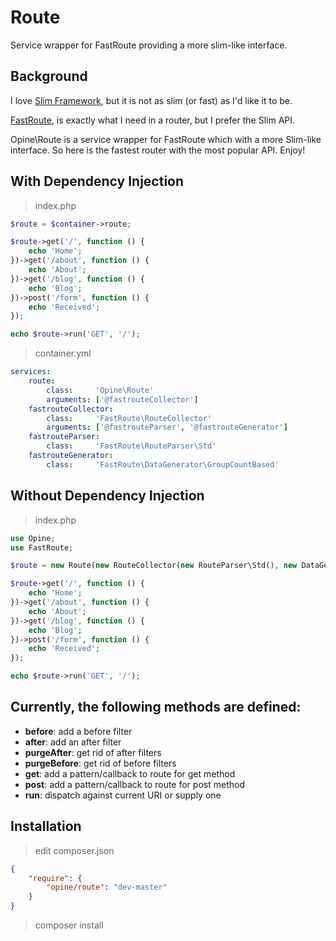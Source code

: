 Route
=====

Service wrapper for FastRoute providing a more slim-like interface.

## Background

I love [Slim Framework](http://www.slimframework.com), but it is not as slim (or fast) as I'd like it to be.

[FastRoute](https://github.com/nikic/FastRoute), is exactly what I need in a router, but I prefer the Slim API.

Opine\Route is a service wrapper for FastRoute which with a more Slim-like interface.  So here is the fastest router with the most popular API.  Enjoy!

## With Dependency Injection
> index.php

```php
$route = $container->route;

$route->get('/', function () {
    echo 'Home';
})->get('/about', function () {
    echo 'About';
})->get('/blog', function () {
    echo 'Blog';
})->post('/form', function () {
    echo 'Received';
});

echo $route->run('GET', '/');
```

> container.yml

```yaml
services:
    route:
        class:     'Opine\Route'
        arguments: ['@fastrouteCollector']
    fastrouteCollector:
        class:     'FastRoute\RouteCollector'
        arguments: ['@fastrouteParser', '@fastrouteGenerator']
    fastrouteParser:
        class:     'FastRoute\RouteParser\Std'
    fastrouteGenerator:
        class:     'FastRoute\DataGenerator\GroupCountBased'
```

## Without Dependency Injection
> index.php

```php
use Opine;
use FastRoute;

$route = new Route(new RouteCollector(new RouteParser\Std(), new DataGenerator\GroupCountBased()));

$route->get('/', function () {
    echo 'Home';
})->get('/about', function () {
    echo 'About';
})->get('/blog', function () {
    echo 'Blog';
})->post('/form', function () {
    echo 'Received';
});

echo $route->run('GET', '/');
```

## Currently, the following methods are defined:
- **before**: add a before filter
- **after**: add an after filter
- **purgeAfter**: get rid of after filters
- **purgeBefore**: get rid of before filters
- **get**: add a pattern/callback to route for get method
- **post**: add a pattern/callback to route for post method
- **run**: dispatch against current URI or supply one

## Installation
> edit composer.json

```json
{
    "require": {
        "opine/route": "dev-master"
    }
}
```

> composer install

